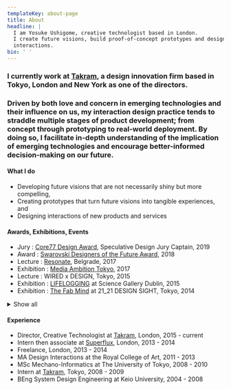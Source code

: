 ```yaml
---
templateKey: about-page
title: About
headline: |
  I am Yosuke Ushigome, creative technologist based in London.
  I create future visions, build proof-of-concept prototypes and design new
  interactions.
bio: ' '
---
```


### I currently work at [Takram](https://www.takram.com), a design innovation firm based in Tokyo, London and New York as one of the directors.

### Driven by both love and concern in emerging technologies and their influence on us, my interaction design practice tends to straddle multiple stages of product development; from concept through prototyping to real-world deployment. By doing so, I facilitate in-depth understanding of the implication of emerging technologies and encourage better-informed decision-making on our future.

#### What I do

- Developing future visions that are not necessarily shiny but more compelling,
- Creating prototypes that turn future visions into tangible experiences, and
- Designing interactions of new products and services

#### Awards, Exhibitions, Events

- Jury : [Core77 Design Award](https://designawards.core77.com/2019/speculative-design), Speculative Design Jury Captain, 2019
- Award : [Swarovski Designers of the Future Award](https://www.swarovskigroup.com/S/news/Designers-of-the-Future.en.html), 2018
- Lecture : [Resonate](https://resonate.io), Belgrade, 2017
- Exhibition : [Media Ambition Tokyo](http://mediaambitiontokyo.jp/), 2017
- Lecture : WIRED x DESIGN, Tokyo, 2015
- Exhibition : [LIFELOGGING](https://dublin.sciencegallery.com/lifelogging/) at Science Gallery Dublin, 2015
- Exhibition : [The Fab Mind](http://www.2121designsight.jp/en/program/fab_mind/) at 21_21 DESIGN SIGHT, Tokyo, 2014

<details>
<summary>Show all</summary>

- Jury : [Core77 Design Award](https://designawards.core77.com/2019/speculative-design), Speculative Design Jury Captain, 2019
- Award : [Swarovski Designers of the Future Award](https://www.swarovskigroup.com/S/news/Designers-of-the-Future.en.html), 2018
- TV : Hodokyoku, Japan, 2017
- Lecture : [Resonate](https://resonate.io), Belgrade, 2017
- Lecture : [Data Fest](https://www.datafest.global/), Edinburgh, 2017
- Exhibition : [Media Ambition Tokyo](http://mediaambitiontokyo.jp/), 2017
- Lecture : London College of Communication, 2016
- Exhibition : [New Style New Artist](http://www.ntticc.or.jp/en/exhibitions/2016/talk-new-styles-new-artists-oct-28-2016/) at ICC, Tokyo, 2016
- Workshop : Live with AI at [NEXT Conference](https://nextconf.eu/), Hamburg, 2016
- Exhibition : [Scenes Unseen](http://scenesunseen.takram.com/) at London Design Festival, 2016
- Workshop : V&A Friday Late, London, 2016
- Exhibition : [Unread Messages](http://unreadmessages.com/) at Aram Gallery, London, 2016
- Workshop : Takram Academy at Space Art Technology, London, 2016
- Talk : IAMAS graduation show, Gifu, 2016
- Writing : [Speculative Everything Japanese Edition](http://amzn.asia/dKgTQyb), 2016
- Exhibition : [8h Ahead](https://www.takram.com/projects/8h-ahead/) at London Design Festival, 2015
- Workshop : Speculative Ohgiri for WIRED, Tokyo, 2015
- Lecture : WIRED x DESIGN, Tokyo, 2015
- Exhibition : LIFELOGGING at Science Gallery Dublin, 2015
- Exhibition : [The Fab Mind](http://www.2121designsight.jp/en/program/fab_mind/) at 21_21 DESIGN SIGHT, Tokyo, 2014
- Talk : The Design Batons at Japan Institute of Design Promotion, Tokyo, 2014
- Onlin Curation\_ : [Design and Violence](https://www.moma.org/interactives/exhibitions/2013/designandviolence/commoditized-warfare-yosuke-ushigome/) by MoMA, 2014
- Exhibition : [Wearable Futures](http://www.wearablefutures.co/), London, 2013
- Exhibition : Bunny Smash at [Museum of Contemporary Art Tokyo](http://www.mot-art-museum.jp/eng/2013/usagi_smash/), 2013

</details>

#### Experience

- Director, Creative Technologist at [Takram](https://www.takram.com), London, 2015 - current
- Intern then associate at [Superflux](http://superflux.in/), London, 2013 - 2014
- Freelance, London, 2013 - 2014
- MA Design Interactions at the Royal College of Art, 2011 - 2013
- MSc Mechano-Informatics at The University of Tokyo, 2008 - 2010
- Intern at [Takram](https://www.takram.com), Tokyo, 2008 - 2009
- BEng System Design Engineering at Keio University, 2004 - 2008

#
